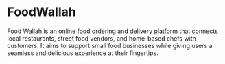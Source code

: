 # FoodWallah
Food Wallah is an online food ordering and delivery platform that connects local restaurants, street food vendors, and home-based chefs with customers. It aims to support small food businesses while giving users a seamless and delicious experience at their fingertips.
